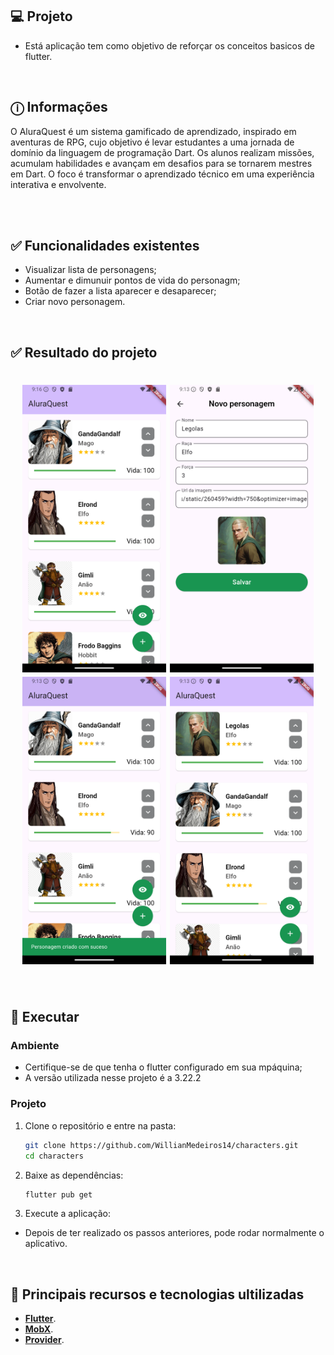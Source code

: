 

## 💻 Projeto

- Está aplicação tem como objetivo de reforçar os conceitos basicos de flutter.
<br>

## ⓘ Informações

O AluraQuest é um sistema gamificado de aprendizado, inspirado em aventuras de RPG, cujo objetivo é levar estudantes a uma jornada de domínio da linguagem de programação Dart. Os alunos realizam missões, acumulam habilidades e avançam em desafios para se tornarem mestres em Dart. O foco é transformar o aprendizado técnico em uma experiência interativa e envolvente.

  <br><br>


## ✅ Funcionalidades existentes

- Visualizar lista de personagens;
- Aumentar e dimunuir pontos de vida do personagm;
- Botão de fazer a lista aparecer e desaparecer;
- Criar novo personagem.

<br>

## ✅ Resultado do projeto

<h1 align="center">
  <img alt="Characters" title="Characters" src="assets/home.png" width=230/>
  <img alt="New Characters" title="New Characters" src="assets/2.png" width=230/>
  <img alt="New Characters Message" title="New Characters Message" src="assets/3.png" width=230/>
    <img alt="New Characters list" title="ChaNew Characters listracters" src="assets/4.png" width=230/>
</h1>

<br>

## 🎲 Executar
### Ambiente
- Certifique-se de que tenha o flutter configurado em sua mpáquina;
- A versão utilizada nesse projeto é a 3.22.2

### Projeto
1. Clone o repositório e entre na pasta:

   ```bash
   git clone https://github.com/WillianMedeiros14/characters.git
   cd characters
   ```

2. Baixe as dependências:

   ```bash
   flutter pub get
   ```

4. Execute a aplicação:
- Depois de ter realizado os passos anteriores, pode rodar normalmente o aplicativo. 

<br>

## 🚀 Principais recursos e tecnologias ultilizadas
- **[Flutter](https://flutter.dev/)**.
- **[MobX](https://mobx.netlify.app/)**.
- **[Provider](https://pub.dev/packages/provider)**.
